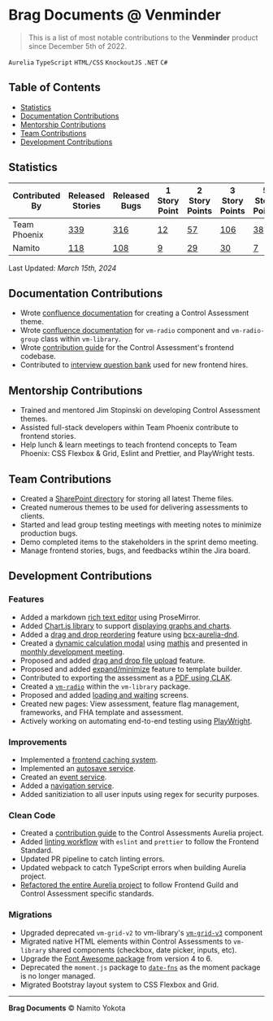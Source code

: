 # Brag Documents @ Venminder

> This is a list of most notable contributions to the **Venminder** product since December 5th of 2022.

`Aurelia` `TypeScript` `HTML/CSS` `KnockoutJS` `.NET` `C#`

## Table of Contents

-   [Statistics](#statistics)
-   [Documentation Contributions](#documentation-contributions)
-   [Mentorship Contributions](#mentorship-contributions)
-   [Team Contributions](#team-contributions)
-   [Development Contributions](#development-contributions)

## Statistics

| Contributed By | Released Stories | Released Bugs | 1 Story Point | 2 Story Points | 3 Story Points | 5 Story Points | 8 Story Points | Pull Requests | Commits |
| - | - | - | - | - | - | - | - | - | - |
| Team Phoenix | [339](https://venminder.atlassian.net/issues/?filter=10320) | [316](https://venminder.atlassian.netissues/?filter=10322) | [12](https://venminder.atlassian.net/issues/?filter=10330) | [57](https://venminder.atlassian.net/issues/?filter=10331) | [106](https://venminder.atlassian.net/issues/?filter=10332) | [38](https://venminder.atlassian.net/issues/?filter=10333) | [12](https://venminder.atlassian.net/issues/filter=10334) | NA | NA |
| Namito | [118](https://venminder.atlassian.net/issues/?filter=10318) | [108](https://venminder.atlassian.net/issues/?filter=10321) | [9](https://venminder.atlassian.net/issues/?filter=10326) | [29](https://venminder.atlassian.net/issues/?filter=10327) | [30](https://venminder.atlassian.net/issues/?filter=10325) | [7](https://venminder.atlassian.net/issues/?filter=10328) | [1](https://venminder.atlassian.net/issues/?filter=10329) | 326 | 2,401 |

Last Updated: _March 15th, 2024_

## Documentation Contributions

-   Wrote [confluence documentation](https://venminder.atlassian.net/wiki/spaces/CA/pages/1376419841/Creating+and+Managing+a+Theme) for creating a Control Assessment theme.
-   Wrote [confluence documentation](https://venminder.atlassian.net/wiki/spaces/EN/pages/1379663913/vm-radio) for `vm-radio` component and `vm-radio-group` class within `vm-library`.
-   Wrote [contribution guide](https://venminder.visualstudio.com/_git/Control%20Assessments?path=/Microservice/ControlAssessments.Web/control-assessments/README.md) for the Control Assessment's frontend codebase.
-   Contributed to [interview question bank](https://venminder-my.sharepoint.com/:w:/p/hunter_simpson/EZKXkv04UGZEn4nC0KORcjMB4vel_OEuKeQEJXyg7vpXww?e=QWjp9w&ovuser=c0ee997f-51ac-4ae6-bb27-9839814edd37%2CNamito.Yokota%40venminder.com&clickparams=eyJBcHBOYW1lIjoiVGVhbXMtRGVza3RvcCIsIkFwcFZlcnNpb24iOiIyNy8yMzA3MDMwNzMzMCIsIkhhc0ZlZGVyYXRlZFVzZXIiOmZhbHNlfQ%3D%3D) used for new frontend hires.

## Mentorship Contributions

-   Trained and mentored Jim Stopinski on developing Control Assessment themes.
-   Assisted full-stack developers within Team Phoenix contribute to frontend stories.
-   Help lunch & learn meetings to teach frontend concepts to Team Phoenix: CSS Flexbox & Grid, Eslint and Prettier, and PlayWright tests.

## Team Contributions

-   Created a [SharePoint directory](https://venminder.sharepoint.com/:f:/s/ProductDesign/EunoZFdBlxRHp3LQ8CsHHkABJUW3jR2sxvjr0s8c5ijf1w?e=UYLnin) for storing all latest Theme files.
-   Created numerous themes to be used for delivering assessments to clients.
-   Started and lead group testing meetings with meeting notes to minimize production bugs.
-   Demo completed items to the stakeholders in the sprint demo meeting.
-   Manage frontend stories, bugs, and feedbacks wtihin the Jira board.

## Development Contributions

### Features

-   Added a markdown [rich text editor](https://venminder.atlassian.net/browse/PHX-2129) using ProseMirror.
-   Added [Chart.js library](https://github.com/chartjs) to support [displaying graphs and charts](https://venminder.atlassian.net/browse/PHX-1594).
-   Added a [drag and drop reordering](https://venminder.atlassian.net/browse/PHX-1176) feature using [bcx-aurelia-dnd](https://github.com/buttonwoodcx/bcx-aurelia-dnd).
-   Created a [dynamic calculation modal](https://venminder.atlassian.net/browse/PHX-1067) using [mathjs](https://github.com/josdejong/mathjs) and presented in [monthly development meeting](https://venminder-my.sharepoint.com/:v:/p/brad_farber/ET71Hvr-pcBCiR-k8ZPaa9YBU6GXdomvLoIgMIv96HvkAw).
-   Proposed and added [drag and drop file upload](https://venminder.atlassian.net/browse/PHX-1970) feature.
-   Proposed and added [expand/minimize](https://venminder.atlassian.net/browse/PHX-1889) feature to template builder.
-   Contributed to exporting the assessment as a [PDF using CLAK](https://venminder.atlassian.net/browse/PHX-899).
-   Created a [`vm-radio`](https://venminder.visualstudio.com/vm-library/_git/vm-library/pullrequest/10382) within the `vm-library` package.
-   Proposed and added [loading and waiting](https://venminder.atlassian.net/browse/PHX-1584) screens.
-   Created new pages: View assessment, feature flag management, frameworks, and FHA template and assessment.
-   Actively working on automating end-to-end testing using [PlayWright](https://github.com/microsoft/playwright).

### Improvements

-   Implemented a [frontend caching system](https://venminder.atlassian.net/browse/PHX-902).
-   Implemented an [autosave service](https://venminder.visualstudio.com/Control%20Assessments/_git/Control%20Assessments/pullrequest/8434?_a=files&path=/Microservice/ControlAssessments.Web/control-assessments/src/services/template-autosave-service.ts).
-   Created an [event service](https://venminder.visualstudio.com/Control%20Assessments/_git/Control%20Assessments/pullrequest/8105?_a=files&path=/Microservice/ControlAssessments.Web/control-assessments/src/services/event-service.ts).
-   Added a [navigation service](https://venminder.visualstudio.com/Control%20Assessments/_git/Control%20Assessments/pullrequest/8052).
-   Added sanitiziation to all user inputs using regex for security purposes.

### Clean Code

-   Created a [contribution guide](https://venminder.visualstudio.com/_git/Control%20Assessments?path=/Microservice/ControlAssessments.Web/control-assessments/README.md) to the Control Assessments Aurelia project.
-   Added [linting workflow](https://venminder.atlassian.net/browse/PHX-508) with `eslint` and `prettier` to follow the Frontend Standard.
-   Updated PR pipeline to catch linting errors.
-   Updated webpack to catch TypeScript errors when building Aurelia project.
-   [Refactored the entire Aurelia project](https://venminder.atlassian.net/browse/PHX-900) to follow Frontend Guild and Control Assessment specific standards.

### Migrations

-   Upgraded deprecated `vm-grid-v2` to vm-library's [`vm-grid-v3`](https://venminder.atlassian.net/browse/PHX-1269) component
-   Migrated native HTML elements within Control Assessments to `vm-library` shared components (checkbox, date picker, inputs, etc).
-   Upgrade the [Font Awesome package](https://venminder.atlassian.net/browse/PHX-901) from version 4 to 6.
-   Deprecated the `moment.js` package to [`date-fns`](https://venminder.atlassian.net/browse/PHX-1170) as the moment package is no longer managed.
-   Migrated Bootstray layout system to CSS Flexbox and Grid.

<hr />

**Brag Documents**
&copy; Namito Yokota
